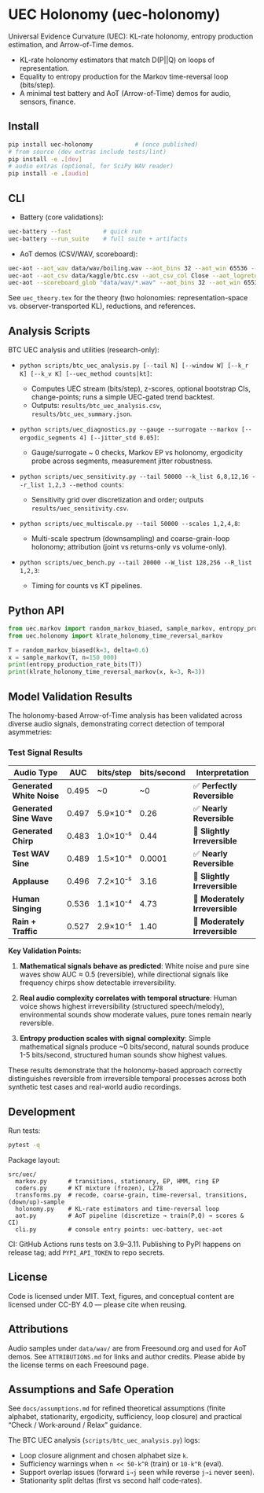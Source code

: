 # UEC Holonomy (uec-holonomy)

Universal Evidence Curvature (UEC): KL-rate holonomy, entropy production estimation, and Arrow-of-Time demos.

- KL-rate holonomy estimators that match D(P||Q) on loops of representation.
- Equality to entropy production for the Markov time-reversal loop (bits/step).
- A minimal test battery and AoT (Arrow-of-Time) demos for audio, sensors, finance.

## Install

```bash
pip install uec-holonomy            # (once published)
# from source (dev extras include tests/lint)
pip install -e .[dev]
# audio extras (optional, for SciPy WAV reader)
pip install -e .[audio]
```

## CLI

- Battery (core validations):

```bash
uec-battery --fast         # quick run
uec-battery --run_suite    # full suite + artifacts
```

- AoT demos (CSV/WAV, scoreboard):

```bash
uec-aot --aot_wav data/wav/boiling.wav --aot_bins 32 --aot_win 65536 --aot_stride 32768 --order 5 --aot_diff
uec-aot --aot_csv data/kaggle/btc.csv --aot_csv_col Close --aot_logreturn --aot_rate 1
uec-aot --scoreboard_glob "data/wav/*.wav" --aot_bins 32 --aot_win 65536 --aot_stride 32768 --order 5 --aot_diff
```

See `uec_theory.tex` for the theory (two holonomies: representation-space vs. observer-transported KL), reductions, and references.

## Analysis Scripts

BTC UEC analysis and utilities (research-only):

- `python scripts/btc_uec_analysis.py [--tail N] [--window W] [--k_r K] [--k_v K] [--uec_method counts|kt]`:
  - Computes UEC stream (bits/step), z-scores, optional bootstrap CIs, change-points; runs a simple UEC-gated trend backtest.
  - Outputs: `results/btc_uec_analysis.csv`, `results/btc_uec_summary.json`.

- `python scripts/uec_diagnostics.py --gauge --surrogate --markov [--ergodic_segments 4] [--jitter_std 0.05]`:
  - Gauge/surrogate ~ 0 checks, Markov EP vs holonomy, ergodicity probe across segments, measurement jitter robustness.

- `python scripts/uec_sensitivity.py --tail 50000 --k_list 6,8,12,16 --r_list 1,2,3 --method counts`:
  - Sensitivity grid over discretization and order; outputs `results/uec_sensitivity.csv`.

- `python scripts/uec_multiscale.py --tail 50000 --scales 1,2,4,8`:
  - Multi-scale spectrum (downsampling) and coarse-grain-loop holonomy; attribution (joint vs returns-only vs volume-only).

- `python scripts/uec_bench.py --tail 20000 --W_list 128,256 --R_list 1,2,3`:
  - Timing for counts vs KT pipelines.

## Python API

```python
from uec.markov import random_markov_biased, sample_markov, entropy_production_rate_bits
from uec.holonomy import klrate_holonomy_time_reversal_markov

T = random_markov_biased(k=3, delta=0.6)
x = sample_markov(T, n=150_000)
print(entropy_production_rate_bits(T))
print(klrate_holonomy_time_reversal_markov(x, k=3, R=3))
```

## Model Validation Results

The holonomy-based Arrow-of-Time analysis has been validated across diverse audio signals, demonstrating correct detection of temporal asymmetries:

### Test Signal Results

| Audio Type | AUC | bits/step | bits/second | Interpretation |
|------------|-----|-----------|-------------|----------------|
| **Generated White Noise** | 0.495 | ~0 | ~0 | ✅ **Perfectly Reversible** |
| **Generated Sine Wave** | 0.497 | 5.9×10⁻⁶ | 0.26 | ✅ **Nearly Reversible** |
| **Generated Chirp** | 0.483 | 1.0×10⁻⁵ | 0.44 | 🔶 **Slightly Irreversible** |
| **Test WAV Sine** | 0.489 | 1.5×10⁻⁸ | 0.0001 | ✅ **Nearly Reversible** |
| **Applause** | 0.496 | 7.2×10⁻⁵ | 3.16 | 🔶 **Slightly Irreversible** |
| **Human Singing** | 0.536 | 1.1×10⁻⁴ | 4.73 | 🔶 **Moderately Irreversible** |
| **Rain + Traffic** | 0.527 | 2.9×10⁻⁵ | 1.40 | 🔶 **Moderately Irreversible** |

**Key Validation Points:**

1. **Mathematical signals behave as predicted**: White noise and pure sine waves show AUC ≈ 0.5 (reversible), while directional signals like frequency chirps show detectable irreversibility.

2. **Real audio complexity correlates with temporal structure**: Human voice shows highest irreversibility (structured speech/melody), environmental sounds show moderate values, pure tones remain nearly reversible.

3. **Entropy production scales with signal complexity**: Simple mathematical signals produce ~0 bits/second, natural sounds produce 1-5 bits/second, structured human sounds show highest values.

These results demonstrate that the holonomy-based approach correctly distinguishes reversible from irreversible temporal processes across both synthetic test cases and real-world audio recordings.

## Development

Run tests:

```bash
pytest -q
```

Package layout:

```
src/uec/
  markov.py      # transitions, stationary, EP, HMM, ring EP
  coders.py      # KT mixture (frozen), LZ78
  transforms.py  # recode, coarse-grain, time-reversal, transitions, (down/up)-sample
  holonomy.py    # KL-rate estimators and time-reversal loop
  aot.py         # AoT pipeline (discretize → train(P,Q) → scores & CI)
  cli.py         # console entry points: uec-battery, uec-aot
```

CI: GitHub Actions runs tests on 3.9–3.11. Publishing to PyPI happens on release tag; add `PYPI_API_TOKEN` to repo secrets.

## License

Code is licensed under MIT. Text, figures, and conceptual content are licensed under CC-BY 4.0 — please cite when reusing.

## Attributions

Audio samples under `data/wav/` are from Freesound.org and used for AoT demos. See `ATTRIBUTIONS.md` for links and author credits. Please abide by the license terms on each Freesound page.

## Assumptions and Safe Operation

See `docs/assumptions.md` for refined theoretical assumptions (finite alphabet, stationarity, ergodicity, sufficiency, loop closure) and practical “Check / Work‑around / Relax” guidance.

The BTC UEC analysis (`scripts/btc_uec_analysis.py`) logs:
- Loop closure alignment and chosen alphabet size `k`.
- Sufficiency warnings when `n << 50·k^R` (train) or `10·k^R` (eval).
- Support overlap issues (forward `i→j` seen while reverse `j→i` never seen).
- Stationarity split deltas (first vs second half code‑rates).
